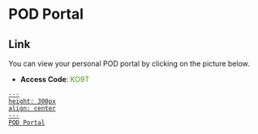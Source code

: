 # POD Portal

## Link
You can view your personal POD portal by clicking on the picture below.

- **Access Code**: <span style='color:#479608'>KO9T</span>

<a href="https://backbone-portal.ace.aviatrixlab.com/ " target="_blank">

```{figure} images/pod.png
---
height: 300px
align: center
---
POD Portal
```

</a>